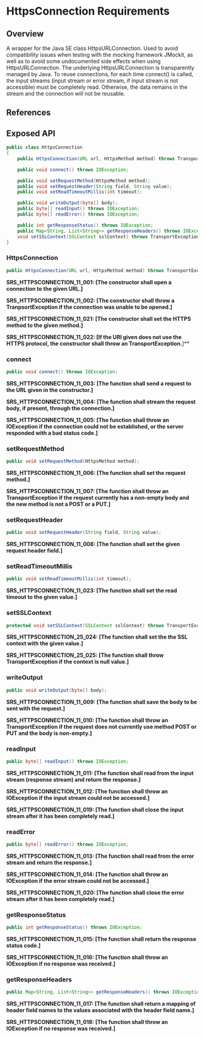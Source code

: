 # HttpsConnection Requirements

## Overview

A wrapper for the Java SE class HttpsURLConnection. Used to avoid compatibility issues when testing with the mocking framework JMockit, as well as to avoid some undocumented side effects when using HttpsURLConnection.
The underlying HttpsURLConnection is transparently managed by Java. To reuse connections, for each time connect() is called, the input streams (input stream or error stream, if input stream is not accessible) must be completely read. Otherwise, the data remains in the stream and the connection will not be reusable.

## References

## Exposed API

```java
public class HttpsConnection
{
    public HttpsConnection(URL url, HttpsMethod method) throws TransportException;

    public void connect() throws IOException;

    public void setRequestMethod(HttpsMethod method);
    public void setRequestHeader(String field, String value);
    public void setReadTimeoutMillis(int timeout);

    public void writeOutput(byte[] body);
    public byte[] readInput() throws IOException;
    public byte[] readError() throws IOException;

    public int getResponseStatus() throws IOException;
    public Map<String, List<String>> getResponseHeaders() throws IOException;
    void setSSLContext(SSLContext sslContext) throws TransportException;
}
```


### HttpsConnection

```java
public HttpsConnection(URL url, HttpsMethod method) throws TransportException;
```

**SRS_HTTPSCONNECTION_11_001: [**The constructor shall open a connection to the given URL.**]**

**SRS_HTTPSCONNECTION_11_002: [**The constructor shall throw a TranpsortException if the connection was unable to be opened.**]**

**SRS_HTTPSCONNECTION_11_021: [**The constructor shall set the HTTPS method to the given method.**]**

**SRS_HTTPSCONNECTION_11_022: [If the URI given does not use the HTTPS protocol, the constructor shall throw an TransportException.**]**


### connect

```java
public void connect() throws IOException;
```

**SRS_HTTPSCONNECTION_11_003: [**The function shall send a request to the URL given in the constructor.**]**

**SRS_HTTPSCONNECTION_11_004: [**The function shall stream the request body, if present, through the connection.**]**

**SRS_HTTPSCONNECTION_11_005: [**The function shall throw an IOException if the connection could not be established, or the server responded with a bad status code.**]**


### setRequestMethod

```java
public void setRequestMethod(HttpsMethod method);
```

**SRS_HTTPSCONNECTION_11_006: [**The function shall set the request method.**]**

**SRS_HTTPSCONNECTION_11_007: [**The function shall throw an TransportException if the request currently has a non-empty body and the new method is not a POST or a PUT.**]**


### setRequestHeader

```java
public void setRequestHeader(String field, String value);
```

**SRS_HTTPSCONNECTION_11_008: [**The function shall set the given request header field.**]**


### setReadTimeoutMillis

```java
public void setReadTimeoutMillis(int timeout);
```

**SRS_HTTPSCONNECTION_11_023: [**The function shall set the read timeout to the given value.**]**


### setSSLContext

```java
protected void setSSLContext(SSLContext sslContext) throws TransportException;
```

**SRS_HTTPSCONNECTION_25_024: [**The function shall set the the SSL context with the given value.**]**

**SRS_HTTPSCONNECTION_25_025: [**The function shall throw TransportException if the context is null value.**]**

### writeOutput

```java
public void writeOutput(byte[] body);
```

**SRS_HTTPSCONNECTION_11_009: [**The function shall save the body to be sent with the request.**]**

**SRS_HTTPSCONNECTION_11_010: [**The function shall throw an TransportException if the request does not currently use method POST or PUT and the body is non-empty.**]**


### readInput

```java
public byte[] readInput() throws IOException;
```

**SRS_HTTPSCONNECTION_11_011: [**The function shall read from the input stream (response stream) and return the response.**]**

**SRS_HTTPSCONNECTION_11_012: [**The function shall throw an IOException if the input stream could not be accessed.**]**

**SRS_HTTPSCONNECTION_11_019: [**The function shall close the input stream after it has been completely read.**]**


### readError

```java
public byte[] readError() throws IOException;
```

**SRS_HTTPSCONNECTION_11_013: [**The function shall read from the error stream and return the response.**]**

**SRS_HTTPSCONNECTION_11_014: [**The function shall throw an IOException if the error stream could not be accessed.**]**

**SRS_HTTPSCONNECTION_11_020: [**The function shall close the error stream after it has been completely read.**]**


### getResponseStatus

```java
public int getResponseStatus() throws IOException;
```

**SRS_HTTPSCONNECTION_11_015: [**The function shall return the response status code.**]**

**SRS_HTTPSCONNECTION_11_016: [**The function shall throw an IOException if no response was received.**]**


### getResponseHeaders

```java
public Map<String, List<String>> getResponseHeaders() throws IOException;
```

**SRS_HTTPSCONNECTION_11_017: [**The function shall return a mapping of header field names to the values associated with the header field name.**]**

**SRS_HTTPSCONNECTION_11_018: [**The function shall throw an IOException if no response was received.**]**